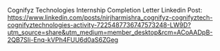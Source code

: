 Cognifyz Technologies Internship Completion Letter
Linkedin Post: https://www.linkedin.com/posts/nirjharmishra_cognifyz-cognifyztech-cognifyztechnologies-activity-7225487736747573248-LW9D?utm_source=share&utm_medium=member_desktop&rcm=ACoAADpB-2QB7SIi-Enq-kVPh4FUU6d0aS6ZGeg
